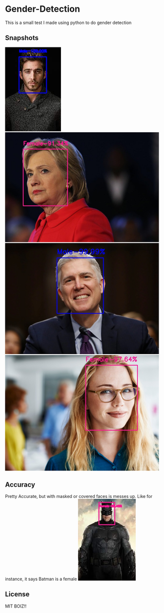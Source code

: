 # Gender-Detection
This is a small test I made using python to do gender detection

## Snapshots
![1](https://raw.githubusercontent.com/LAKSHYAJAIN16/gender-detection/main/tests/output-1.jpg)
![2](https://raw.githubusercontent.com/LAKSHYAJAIN16/gender-detection/main/tests/output-2.jpg)
![3](https://raw.githubusercontent.com/LAKSHYAJAIN16/gender-detection/main/tests/output-3.jpg)
![4](https://raw.githubusercontent.com/LAKSHYAJAIN16/gender-detection/main/tests/output-4.jpg)

## Accuracy
Pretty Accurate, but with masked or covered faces is messes up. Like for instance, it says Batman is a female
![batman](https://raw.githubusercontent.com/LAKSHYAJAIN16/gender-detection/main/tests/output-9.jpg)

## License
MIT BOIZ!!